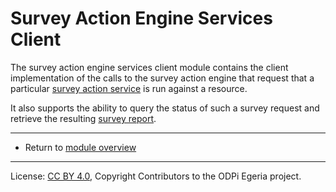 <!-- SPDX-License-Identifier: CC-BY-4.0 -->
<!-- Copyright Contributors to the ODPi Egeria project. -->

# Survey Action Engine Services Client

The survey action engine services client module contains the client
implementation of the calls to the survey action engine
that request that a particular
[survey action service](https://egeria-project.org/concepts/survey-action-service)
is run against a resource.

It also supports the ability to query the status of such a survey request and
retrieve the resulting 
[survey report](https://egeria-project.org/concepts/survey-report).

----
* Return to [module overview](..)

----
License: [CC BY 4.0](https://creativecommons.org/licenses/by/4.0/),
Copyright Contributors to the ODPi Egeria project.
